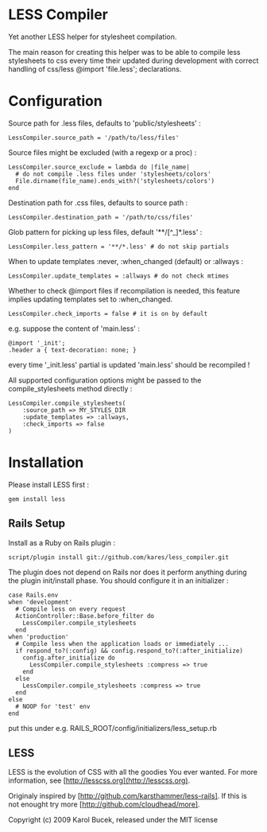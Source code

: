LESS Compiler
==============

Yet another LESS helper for stylesheet compilation.

The main reason for creating this helper was to be able to compile
less stylesheets to css every time their updated during development
with correct handling of css/less @import 'file.less'; declarations.

Configuration
=============

Source path for .less files, defaults to 'public/stylesheets' :

    LessCompiler.source_path = '/path/to/less/files'

Source files might be excluded (with a regexp or a proc) :

    LessCompiler.source_exclude = lambda do |file_name|
      # do not compile .less files under 'stylesheets/colors'
      File.dirname(file_name).ends_with?('stylesheets/colors')
    end

Destination path for .css files, defaults to source path :

    LessCompiler.destination_path = '/path/to/css/files'

Glob pattern for picking up less files, default '**/[^_]*.less' :

    LessCompiler.less_pattern = '**/*.less' # do not skip partials

When to update templates :never, :when_changed (default) or :allways :

    LessCompiler.update_templates = :allways # do not check mtimes

Whether to check @import files if recompilation is needed, this feature
implies updating templates set to :when_changed.

    LessCompiler.check_imports = false # it is on by default

e.g. suppose the content of 'main.less' :

    @import '_init';
    .header a { text-decoration: none; }

every time '_init.less' partial is updated 'main.less' should be recompiled !

All supported configuration options might be passed to the compile_stylesheets
method directly :

    LessCompiler.compile_stylesheets(
        :source_path => MY_STYLES_DIR
        :update_templates => :allways,
        :check_imports => false
    )

Installation
============

Please install LESS first :

    gem install less


Rails Setup
-----------

Install as a Ruby on Rails plugin :

    script/plugin install git://github.com/kares/less_compiler.git

The plugin does not depend on Rails nor does it perform anything during the
plugin init/install phase. You should configure it in an initializer :

    case Rails.env
    when 'development'
      # Compile less on every request
      ActionController::Base.before_filter do
        LessCompiler.compile_stylesheets
      end
    when 'production'
      # Compile less when the application loads or immediately ...
      if respond_to?(:config) && config.respond_to?(:after_initialize)
        config.after_initialize do
          LessCompiler.compile_stylesheets :compress => true
        end
      else
        LessCompiler.compile_stylesheets :compress => true
      end
    else
      # NOOP for 'test' env
    end

put this under e.g. RAILS_ROOT/config/initializers/less_setup.rb

LESS
----

LESS is the evolution of CSS with all the goodies You ever wanted.
For more information, see [http://lesscss.org](http://lesscss.org).

Originaly inspired by [http://github.com/karsthammer/less-rails].
If this is not enought try more [http://github.com/cloudhead/more].

Copyright (c) 2009 Karol Bucek, released under the MIT license
